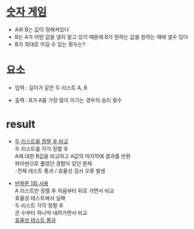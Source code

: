 # [숫자 게임](https://school.programmers.co.kr/learn/courses/10302/lessons/62947)

- A와 B는 값이 정해져있다
- B는 A가 어떤 값을 낼지 알고 있기 때문에 B가 원하는 값을 원하는 때에 낼수 있다
- B가 최대로 이길 수 있는 횟수는?

# 요소

- 입력 : 길이가 같은 두 리스트 A, B

- 출력 : B가 A를 가장 많이 이기는 경우의 승리 횟수

# result

- [두 리스트를 정렬 후 비교](/src/fstsolution.java)
<br/> 두 리스트를 각각 정렬 후 
<br/> A에 대한 B값을 비교하고 A값의 마지막에 결과를 반환
<br/> 파이썬으로 풀었던 경험이 있던 문제
<br/> -전체 테스트 통과 / 효율성 검사 오류 발생

- [반복문 1회 사용](/src/sndsolution.java)
<br/> A 리스트만 정렬 후 처음부터 뒤로 가면서 비교
<br/> 효율성 테스트에서 실패
<br/> 두 리스트 각각 정렬 후
<br/> 큰 수부터 하나씩 내려가면서 비교
<br/> [효율성 테스트 통과](/src/trdsolution.java)